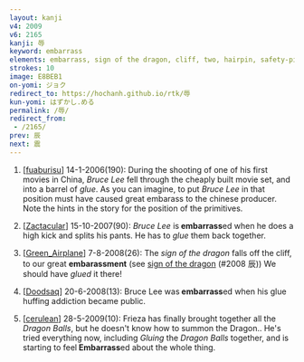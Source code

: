 ```yaml
---
layout: kanji
v4: 2009
v6: 2165
kanji: 辱
keyword: embarrass
elements: embarrass, sign of the dragon, cliff, two, hairpin, safety-pin, glue
strokes: 10
image: E8BEB1
on-yomi: ジョク
redirect_to: https://hochanh.github.io/rtk/辱
kun-yomi: はずかし.める
permalink: /辱/
redirect_from:
 - /2165/
prev: 辰
next: 震
---
```


1) [<a href="http://kanji.koohii.com/profile/fuaburisu">fuaburisu</a>] 14-1-2006(190): During the shooting of one of his first movies in China, <em>Bruce Lee</em> fell through the cheaply built movie set, and into a barrel of <em>glue</em>. As you can imagine, to put <em>Bruce Lee</em> in that position must have caused great embarass to the chinese producer. Note the hints in the story for the position of the primitives.

2) [<a href="http://kanji.koohii.com/profile/Zactacular">Zactacular</a>] 15-10-2007(90): <em>Bruce Lee</em> is<strong> embarrass</strong>ed when he does a high kick and splits his pants. He has to <em>glue</em> them back together.

3) [<a href="http://kanji.koohii.com/profile/Green_Airplane">Green_Airplane</a>] 7-8-2008(26): The <em>sign of the dragon</em> falls off the cliff, to our great <strong>embarassment</strong> (see <a href="../v4/2008.html">sign of the dragon</a> (#2008 辰)) We should have <em>glued</em> it there!

4) [<a href="http://kanji.koohii.com/profile/Doodsaq">Doodsaq</a>] 20-6-2008(13): Bruce Lee was<strong> embarrass</strong>ed when his glue huffing addiction became public.

5) [<a href="http://kanji.koohii.com/profile/cerulean">cerulean</a>] 28-5-2009(10): Frieza has finally brought together all the <em>Dragon Balls</em>, but he doesn&#039;t know how to summon the Dragon.. He&#039;s tried everything now, including <em>Gluing</em> the <em>Dragon Balls</em> together, and is starting to feel<strong> Embarrass</strong>ed about the whole thing.


